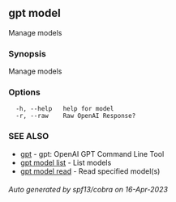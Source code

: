## gpt model

Manage models

### Synopsis

Manage models

### Options

```
  -h, --help   help for model
  -r, --raw    Raw OpenAI Response?
```

### SEE ALSO

* [gpt](gpt.md)	 - gpt: OpenAI GPT Command Line Tool
* [gpt model list](gpt_model_list.md)	 - List models
* [gpt model read](gpt_model_read.md)	 - Read specified model(s)

###### Auto generated by spf13/cobra on 16-Apr-2023
